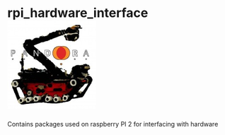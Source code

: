 rpi_hardware_interface ![avatar](https://github.com/klpanagi/Pandora_Wiki/blob/master/random_pngs/914495.jpg)
=====================

Contains packages used on raspberry PI 2 for interfacing with hardware


